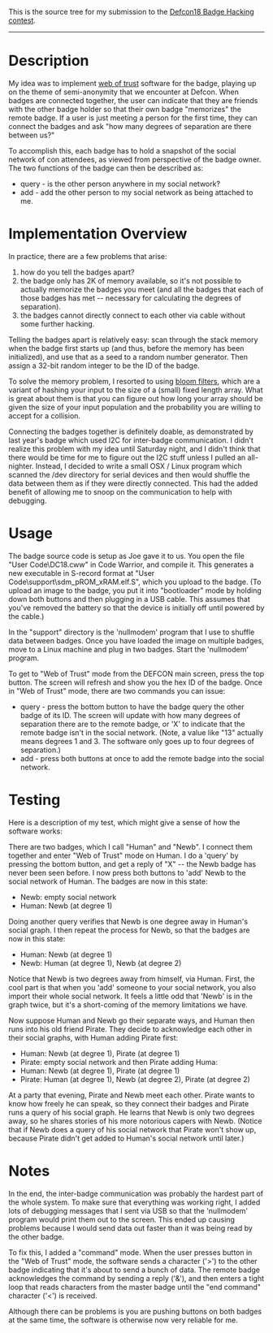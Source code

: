 This is the source tree for my submission to the [Defcon18 Badge
Hacking contest][1].

************************************************************************

Description
===========

My idea was to implement [web of trust][2] software for the badge,
playing up on the theme of semi-anonymity that we encounter at Defcon.
When badges are connected together, the user can indicate that they
are friends with the other badge holder so that their own badge
"memorizes" the remote badge.  If a user is just meeting a person for
the first time, they can connect the badges and ask "how many degrees
of separation are there between us?"

To accomplish this, each badge has to hold a snapshot of the social
network of con attendees, as viewed from perspective of the badge owner.
The two functions of the badge can then be described as:

* query - is the other person anywhere in my social network?
* add - add the other person to my social network as being attached to me.


Implementation Overview
=======================

In practice, there are a few problems that arise:

1. how do you tell the badges apart?
2. the badge only has 2K of memory available, so it's not possible
   to actually memorize the badges you meet (and all the badges that
   each of those badges has met -- necessary for calculating the
   degrees of separation).
3. the badges cannot directly connect to each other via cable
   without some further hacking.

Telling the badges apart is relatively easy: scan through the stack
memory when the badge first starts up (and thus, before the memory has
been initialized), and use that as a seed to a random number
generator.  Then assign a 32-bit random integer to be the ID of the
badge.

To solve the memory problem, I resorted to using [bloom filters][3],
which are a variant of hashing your input to the size of a (small)
fixed length array.  What is great about them is that you can figure
out how long your array should be given the size of your input
population and the probability you are willing to accept for a
collision.

Connecting the badges together is definitely doable, as demonstrated
by last year's badge which used I2C for inter-badge communication.
I didn't realize this problem with my idea until Saturday night,
and I didn't think that there would be time for me to figure out the
I2C stuff unless I pulled an all-nighter.  Instead, I decided to write
a small OSX / Linux program which scanned the /dev directory for
serial devices and then would shuffle the data between them as if they
were directly connected.  This had the added benefit of allowing me to
snoop on the communication to help with debugging.

Usage
=====

The badge source code is setup as Joe gave it to us.  You open
the file "User Code\DC18.cww" in Code Warrior, and compile it.
This generates a new executable in S-record format at
"User Code\support\sdm_pROM_xRAM.elf.S", which you upload to the badge.
(To upload an image to the badge, you put it into "bootloader" mode
by holding down both buttons and then plugging in a USB cable.
This assumes that you've removed the battery so that the device
is initially off until powered by the cable.)

In the "support" directory is the 'nullmodem' program that I use
to shuffle data between badges.  Once you have loaded the image on
multiple badges, move to a Linux machine and plug in two badges.
Start the 'nullmodem' program.

To get to "Web of Trust" mode from the DEFCON main screen, press
the top button.  The screen will refresh and show you the hex ID
of the badge.  Once in "Web of Trust" mode, there are two commands
you can issue:

* query - press the bottom button to have the badge query the other
  badge of its ID.  The screen will update with how many degrees of
  separation there are to the remote badge, or 'X' to indicate that
  the remote badge isn't in the social network.  (Note, a value like
  "13" actually means degrees 1 and 3.  The software only goes up to
  four degrees of separation.)
* add - press both buttons at once to add the remote badge into
  the social network.

Testing
=======

Here is a description of my test, which might give a sense of
how the software works:

There are two badges, which I call "Human" and "Newb".  I connect
them together and enter "Web of Trust" mode on Human.
I do a 'query' by pressing the bottom button, and get a reply
of "X" -- the Newb badge has never been seen before.
I now press both buttons to 'add' Newb to the social network
of Human.  The badges are now in this state:

* Newb: empty social network
* Human: Newb (at degree 1)

Doing another query verifies that Newb is one degree away in
Human's social graph.  I then repeat the process for Newb, so
that the badges are now in this state:

* Human: Newb (at degree 1)
* Newb: Human (at degree 1), Newb (at degree 2)

Notice that Newb is two degrees away from himself, via Human.
First, the cool part is that when you 'add' someone to your
social network, you also import their whole social network.
It feels a little odd that 'Newb' is in the graph twice,
but it's a short-coming of the memory limitations we have.

Now suppose Human and Newb go their separate ways, and
Human then runs into his old friend Pirate.  They decide
to acknowledge each other in their social graphs, with
Human adding Pirate first:

* Human: Newb (at degree 1), Pirate (at degree 1)
* Pirate: empty social network
  and then Pirate adding Huma:
* Human: Newb (at degree 1), Pirate (at degree 1)
* Pirate: Human (at degree 1), Newb (at degree 2), Pirate (at degree 2)

At a party that evening, Pirate and Newb meet each other.
Pirate wants to know how freely he can speak, so they connect
their badges and Pirate runs a query of his social graph.
He learns that Newb is only two degrees away, so he shares stories
of his more notorious capers with Newb.  (Notice that if Newb does
a query of his social network that Pirate won't show up, because
Pirate didn't get added to Human's social network until later.)


Notes
=====

In the end, the inter-badge communication was probably the hardest
part of the whole system.  To make sure that everything was working
right, I added lots of debugging messages that I sent via USB so that
the 'nullmodem' program would print them out to the screen.  This
ended up causing problems because I would send data out faster than
it was being read by the other badge.

To fix this, I added a "command" mode.  When the user presses button
in the "Web of Trust" mode, the software sends a character ('>') to
the other badge indicating that it's about to send a bunch of data.
The remote badge acknowledges the command by sending a reply ('&'),
and then enters a tight loop that reads characters from the master
badge until the "end command" character ('<') is received.

Although there can be problems is you are pushing buttons on both
badges at the same time, the software is otherwise now very reliable
for me.



[1]: http://www.grandideastudio.com/portfolio/defcon-18-badge/	"DC18 Badge"
[2]: http://en.wikipedia.org/wiki/Web_of_trust			"Web of Trust"
[3]: http://en.wikipedia.org/wiki/Bloom_filter			"Bloom filter"
